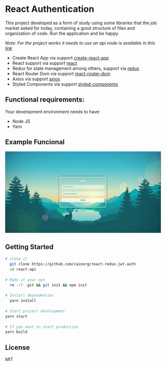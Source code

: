 React Authentication
======================================

This project developed as a form of study using some libraries that the job market asked for today, containing a good structure of files and organization of code. Run the application and be happy.

*Note: For the project works it needs to use an api node is available in this [link](https://github.com/caioorg/node-jwt)*

- Create React App via support [create-react-app](https://github.com/facebook/create-react-app)
- React support via support [react](https://babeljs.io)
- Redux for state management among others, support via [redux](https://redux.js.org/)
- React Router Dom via support [react-router-dom](https://reacttraining.com/react-router/web/guides/quick-start)
- Axios via support [axios](https://github.com/axios/axios)
- Styled Components via support [styled-components](https://www.styled-components.com/)

## Functional requirements:

Your development environment needs to have:

- Node JS
- Yarn

## Example Funcional

![](https://github.com/caioorg/react-redux-jwt-auth/blob/master/example.gif)

## Getting Started

```sh
# clone it
  git clone https://github.com/caioorg/react-redux-jwt-auth
  cd react-api

# Make it your own
  rm -rf .git && git init && npm init

# Install dependencies
  yarn install

# Start project development
yarn start

# If you want to start production
yarn build

```

## License

MIT
